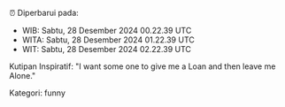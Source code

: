 ⏰ Diperbarui pada:
- WIB: Sabtu, 28 Desember 2024 00.22.39 UTC
- WITA: Sabtu, 28 Desember 2024 01.22.39 UTC
- WIT: Sabtu, 28 Desember 2024 02.22.39 UTC

Kutipan Inspiratif:
"I want some one to give me a Loan and then leave me Alone."


Kategori: funny

